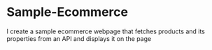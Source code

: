 # Sample-Ecommerce
I create a sample ecommerce webpage that fetches products and its properties from an API and displays it on the page
